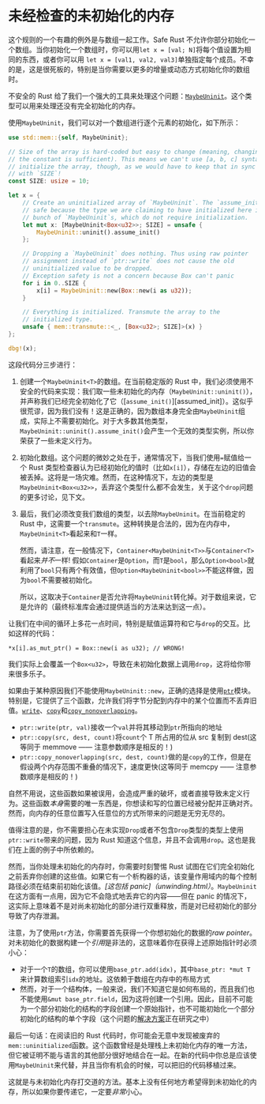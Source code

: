 # 未经检查的未初始化的内存

这个规则的一个有趣的例外是与数组一起工作。Safe Rust 不允许你部分初始化一个数组。当你初始化一个数组时，你可以用`let x = [val; N]`将每个值设置为相同的东西，或者你可以用 `let x = [val1, val2, val3]`单独指定每个成员。不幸的是，这是很死板的，特别是当你需要以更多的增量或动态方式初始化你的数组时。

不安全的 Rust 给了我们一个强大的工具来处理这个问题：[`MaybeUninit`]。这个类型可以用来处理还没有完全初始化的内存。

使用`MaybeUninit`，我们可以对一个数组进行逐个元素的初始化，如下所示：

```rust
use std::mem::{self, MaybeUninit};

// Size of the array is hard-coded but easy to change (meaning, changing just
// the constant is sufficient). This means we can't use [a, b, c] syntax to
// initialize the array, though, as we would have to keep that in sync
// with `SIZE`!
const SIZE: usize = 10;

let x = {
    // Create an uninitialized array of `MaybeUninit`. The `assume_init` is
    // safe because the type we are claiming to have initialized here is a
    // bunch of `MaybeUninit`s, which do not require initialization.
    let mut x: [MaybeUninit<Box<u32>>; SIZE] = unsafe {
        MaybeUninit::uninit().assume_init()
    };

    // Dropping a `MaybeUninit` does nothing. Thus using raw pointer
    // assignment instead of `ptr::write` does not cause the old
    // uninitialized value to be dropped.
    // Exception safety is not a concern because Box can't panic
    for i in 0..SIZE {
        x[i] = MaybeUninit::new(Box::new(i as u32));
    }

    // Everything is initialized. Transmute the array to the
    // initialized type.
    unsafe { mem::transmute::<_, [Box<u32>; SIZE]>(x) }
};

dbg!(x);
```

这段代码分三步进行：

1. 创建一个`MaybeUninit<T>`的数组。在当前稳定版的 Rust 中，我们必须使用不安全的代码来实现：我们取一些未初始化的内存（`MaybeUninit::uninit()`），并声称我们已经完全初始化了它（[`assume_init()`][assumed_init]）。这似乎很荒谬，因为我们没有！这是正确的，因为数组本身完全由`MaybeUninit`组成，实际上不需要初始化。对于大多数其他类型，`MaybeUninit::uninit().assume_init()`会产生一个无效的类型实例，所以你荣获了一些未定义行为。

2. 初始化数组。这个问题的微妙之处在于，通常情况下，当我们使用`=`赋值给一个 Rust 类型检查器认为已经初始化的值时（比如`x[i]`），存储在左边的旧值会被丢掉。这将是一场灾难。然而，在这种情况下，左边的类型是`MaybeUninit<Box<u32>>`，丢弃这个类型什么都不会发生，关于这个`drop`问题的更多讨论，见下文。

3. 最后，我们必须改变我们数组的类型，以去除`MaybeUninit`。在当前稳定的 Rust 中，这需要一个`transmute`。这种转换是合法的，因为在内存中，`MaybeUninit<T>`看起来和`T`一样。

    然而，请注意，在一般情况下，`Container<MaybeUninit<T>>`与`Container<T>`看起来*并不*一样! 假如`Container`是`Option`，而`T`是`bool`，那么`Option<bool>`就利用了`bool`只有两个有效值，但`Option<MaybeUninit<bool>>`不能这样做，因为`bool`不需要被初始化。

    所以，这取决于`Container`是否允许将`MaybeUninit`转化掉。对于数组来说，它是允许的（最终标准库会通过提供适当的方法来达到这一点）。

让我们在中间的循环上多花一点时间，特别是赋值运算符和它与`drop`的交互。比如这样的代码：

<!-- ignore: simplified code -->
```rust,ignore
*x[i].as_mut_ptr() = Box::new(i as u32); // WRONG!
```

我们实际上会覆盖一个`Box<u32>`，导致在未初始化数据上调用`drop`，这将给你带来很多乐子。

如果由于某种原因我们不能使用`MaybeUninit::new`，正确的选择是使用[`ptr`]模块。特别是，它提供了三个函数，允许我们将字节分配到内存中的某个位置而不丢弃旧值。[`write`]、[`copy`]和[`copy_nonoverlapping`]。

* `ptr::write(ptr, val)`接收一个`val`并将其移动到`ptr`所指向的地址
* `ptr::copy(src, dest, count)`将`count`个 T 所占用的位从 src 复制到 dest(这等同于 memmove —— 注意参数顺序是相反的！)
* `ptr::copy_nonoverlapping(src, dest, count)`做的是`copy`的工作，但是在假设两个内存范围不重叠的情况下，速度更快(这等同于 memcpy —— 注意参数顺序是相反的！)

自然不用说，这些函数如果被误用，会造成严重的破坏，或者直接导致未定义行为。这些函数*本身*需要的唯一东西是，你想读和写的位置已经被分配并正确对齐。然而，向内存的任意位置写入任意位的方式所带来的问题是无穷无尽的。

值得注意的是，你不需要担心在未实现`Drop`或者不包含`Drop`类型的类型上使用`ptr::write`带来的问题，因为 Rust 知道这个信息，并且不会调用`drop`。这也是我们在上面的例子中所依赖的。

然而，当你处理未初始化的内存时，你需要时刻警惕 Rust 试图在它们完全初始化之前丢弃你创建的这些值。如果它有一个析构器的话，该变量作用域内的每个控制路径必须在结束前初始化该值。*[这包括 panic]（unwinding.html）*。`MaybeUninit`在这方面有一点用，因为它不会隐式地丢弃它的内容——但在 panic 的情况下，这实际上意味着不是对尚未初始化的部分进行双重释放，而是对已经初始化的部分导致了内存泄漏。

注意，为了使用`ptr`方法，你需要首先获得一个你想初始化的数据的*raw pointer*。对未初始化的数据构建一个*引用*是非法的，这意味着你在获得上述原始指针时必须小心：

* 对于一个`T`的数组，你可以使用`base_ptr.add(idx)`，其中`base_ptr: *mut T`来计算数组索引`idx`的地址。这依赖于数组在内存中的布局方式
* 然而，对于一个结构体，一般来说，我们不知道它是如何布局的，而且我们也不能使用`&mut base_ptr.field`，因为这将创建一个引用。因此，目前不可能为一个部分初始化的结构的字段创建一个原始指针，也不可能初始化一个部分初始化的结构的单个字段（这个问题的[解决方案](https://github.com/rust-lang/rust/issues/64490)正在研究之中）

最后一句话：在阅读旧的 Rust 代码时，你可能会无意中发现被废弃的`mem::uninitialized`函数。这个函数曾经是处理栈上未初始化内存的唯一方法，但它被证明不能与语言的其他部分很好地结合在一起。在新的代码中你总是应该使用`MaybeUninit`来代替，并且当你有机会的时候，可以把旧的代码移植过来。

这就是与未初始化内存打交道的方法。基本上没有任何地方希望得到未初始化的内存，所以如果你要传递它，一定要*非常*小心。

[`MaybeUninit`]: https://doc.rust-lang.org/core/mem/union.MaybeUninit.html
[assume_init]: https://doc.rust-lang.org/core/mem/union.MaybeUninit.html#method.assume_init
[`ptr`]: https://doc.rust-lang.org/core/ptr/index.html
[`write`]: https://doc.rust-lang.org/core/ptr/fn.write.html
[`copy`]: https://doc.rust-lang.org/std/ptr/fn.copy.html
[`copy_nonoverlapping`]: https://doc.rust-lang.org/std/ptr/fn.copy_nonoverlapping.html
